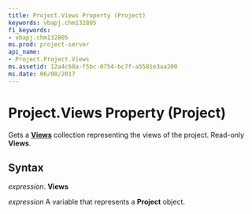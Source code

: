 ```yaml
---
title: Project.Views Property (Project)
keywords: vbapj.chm132805
f1_keywords:
- vbapj.chm132805
ms.prod: project-server
api_name:
- Project.Project.Views
ms.assetid: 12a4c68a-f5bc-0754-bc7f-a5581e3aa200
ms.date: 06/08/2017
---
```



# Project.Views Property (Project)

Gets a  **[Views](Project.View.md)** collection representing the views of the project. Read-only **Views**.


## Syntax

 _expression_. **Views**

 _expression_ A variable that represents a **Project** object.


